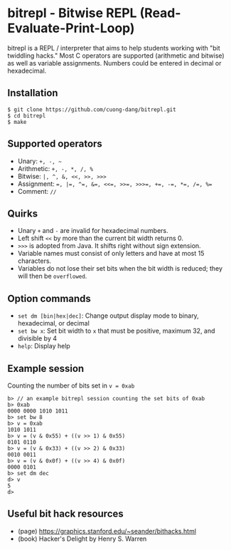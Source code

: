 # bitrepl - Bitwise REPL (Read-Evaluate-Print-Loop)

bitrepl is a REPL / interpreter that aims to help students working with "bit
twiddling hacks." Most C operators are supported (arithmetic and bitwise) as
well as variable assignments. Numbers could be entered in decimal or
hexadecimal.

## Installation
```
$ git clone https://github.com/cuong-dang/bitrepl.git
$ cd bitrepl
$ make
```

## Supported operators
- Unary: `+, -, ~`
- Arithmetic: `+, -, *, /, %`
- Bitwise: `|, ^, &, <<, >>, >>>`
- Assignment: `=, |=, ^=, &=, <<=, >>=, >>>=, +=, -=, *=, /=, %=`
- Comment: `//`

## Quirks
- Unary `+` and `-` are invalid for hexadecimal numbers.
- Left shift `<<` by more than the current bit width returns 0.
- `>>>` is adopted from Java. It shifts right without sign extension.
- Variable names must consist of only letters and have at most 15 characters.
- Variables do not lose their set bits when the bit width is reduced; they
  will then be `overflowed`.

## Option commands
- `set dm [bin|hex|dec]`: Change output display mode to binary, hexadecimal, or
  decimal
- `set bw x`: Set bit width to `x` that must be positive, maximum 32, and
  divisible by 4
- `help`: Display help

## Example session
Counting the number of bits set in `v = 0xab`
```
b> // an example bitrepl session counting the set bits of 0xab
b> 0xab
0000 0000 1010 1011
b> set bw 8
b> v = 0xab
1010 1011
b> v = (v & 0x55) + ((v >> 1) & 0x55)
0101 0110
b> v = (v & 0x33) + ((v >> 2) & 0x33)
0010 0011
b> v = (v & 0x0f) + ((v >> 4) & 0x0f)
0000 0101
b> set dm dec
d> v
5
d>
```

## Useful bit hack resources
- (page) https://graphics.stanford.edu/~seander/bithacks.html
- (book) Hacker's Delight by Henry S. Warren
